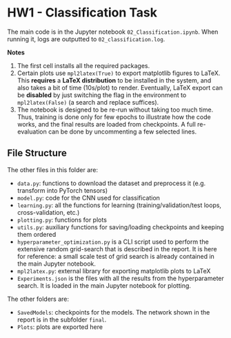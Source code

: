 # HW1 - Classification Task

The main code is in the Jupyter notebook `02_Classification.ipynb`.
When running it, logs are outputted to `02_classification.log`.

**Notes**
1. The first cell installs all the required packages. 
2. Certain plots use `mpl2latex(True)` to export matplotlib figures to LaTeX. This **requires** a **LaTeX distribution** to be installed in the system, and also takes a bit of time (10s/plot) to render. 
Eventually, LaTeX export can be **disabled** by just switching the flag in the environment to `mpl2latex(False)` (a search and replace suffices).
3. The notebook is designed to be re-run without taking too much time. Thus, training is done only for few epochs to illustrate how the code works, and the final results are loaded from checkpoints. A full re-evaluation can be done by uncommenting a few selected lines. 

## File Structure
The other files in this folder are:
- `data.py`: functions to download the dataset and preprocess it (e.g. transform into PyTorch tensors)
- `model.py`: code for the CNN used for classification
- `learning.py`: all the functions for learning (training/validation/test loops, cross-validation, etc.)
- `plotting.py`: functions for plots
- `utils.py`: auxiliary functions for saving/loading checkpoints and keeping them ordered
- `hyperparameter_optimization.py` is a CLI script used to perform the extensive random grid-search that is described in the report. It is here for reference: a small scale test of grid search is already contained in the main Jupyter notebook.
- `mpl2latex.py`: external library for exporting matplotlib plots to LaTeX
- `Experiments.json` is the files with all the results from the hyperparameter search. It is loaded in the main Jupyter notebook for plotting.

The other folders are:
- `SavedModels`: checkpoints for the models. The network shown in the report is in the subfolder `final`.
- `Plots`: plots are exported here